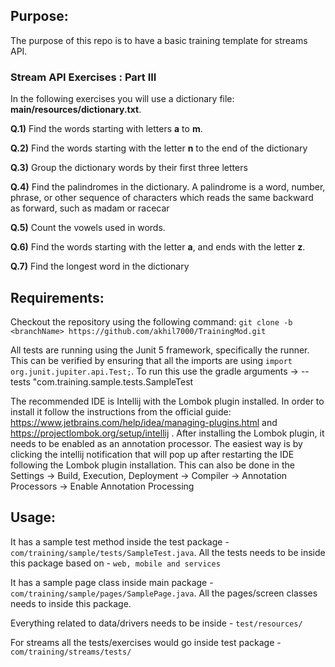 **Purpose:**
-
The purpose of this repo is to have a basic training template for streams API.

### Stream API Exercises : Part III
In the following exercises you will use a dictionary file: **main/resources/dictionary.txt**.

**Q.1)** Find the words starting with letters **a** to **m**.

**Q.2)** Find the words starting with the letter **n** to the end of the dictionary

**Q.3)** Group the dictionary words by their first three letters

**Q.4)** Find the palindromes in the dictionary. A palindrome is a word, number, phrase, or other
sequence of characters which reads the same backward as forward, such as madam or racecar

**Q.5)** Count the vowels used in words.

**Q.6)** Find the words starting with the letter **a**, and ends with the letter **z**.

**Q.7)** Find the longest word in the dictionary

**Requirements:**
-
Checkout the repository using the following command: `git clone -b <branchName> https://github.com/akhil7000/TrainingMod.git`

All tests are running using the Junit 5 framework, specifically the runner. This can be verified by ensuring that all the imports are using `import org.junit.jupiter.api.Test;`. To run this use the gradle arguments -> --tests "com.training.sample.tests.SampleTest

The recommended IDE is Intellij with the Lombok plugin installed. In order to install it follow the instructions from the official guide: https://www.jetbrains.com/help/idea/managing-plugins.html and https://projectlombok.org/setup/intellij .
After installing the Lombok plugin, it needs to be enabled as an annotation processor. The easiest way is by clicking the intellij notification that will pop up after restarting the IDE following the Lombok plugin installation. This can also be done in the Settings -> Build, Execution, Deployment -> Compiler -> Annotation Processors -> Enable Annotation Processing

**Usage:**
-
It has a sample test method inside the test package - `com/training/sample/tests/SampleTest.java`. All the tests needs to be inside this package based on - `web, mobile and services`

It has a sample page class inside main package - `com/training/sample/pages/SamplePage.java`. All the pages/screen classes needs to inside this package.

Everything related to data/drivers needs to be inside - `test/resources/`

For streams all the tests/exercises would go inside test package - `com/training/streams/tests/`